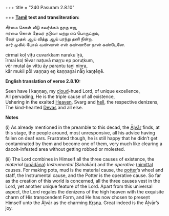 +++
title = "240 Pasuram 2.8.10"

+++
**[Tamil](/definition/tamil#history "show Tamil definitions") text and transliteration:**

சீர்மை கொள் வீடு சுவர்க்கம் நரகு ஈறா,  
ஈர்மை கொள் தேவர் நடுவா மற்று எப் பொருட்கும்,  
வேர் முதல் ஆய் வித்து ஆய் பரந்து தனி நின்ற,  
கார் முகில் போல் வண்ணன் என் கண்ணனை நான் கண்டேனே.

cīrmai koḷ vīṭu cuvarkkam naraku īṟā,  
īrmai koḷ tēvar naṭuvā maṟṟu ep poruṭkum,  
vēr mutal āy vittu āy parantu taṉi niṉṟa,  
kār mukil pōl vaṇṇaṉ eṉ kaṇṇaṉai nāṉ kaṇṭēṉē.

**English translation of verse 2.8.10:**

Seen have I kaṇṇaṉ, my [cloud](/definition/cloud#history "show cloud definitions")-hued Lord, of unique excellence,  
All pervading, He is the triple cause of all existence,  
Ushering in the exalted [Heaven](/definition/heaven#history "show Heaven definitions"), Svarg and [hell](/definition/hell#history "show hell definitions"), the respective denizens,  
The kind-hearted [Devas](/definition/deva#vaishnavism "show Devas definitions") and all else.

**Notes**

\(i\) As already mentioned in the preamble to this decad, the [Āḻvār](/definition/aḻvar#vaishnavism "show Āḻvār definitions") finds, at this stage, the people around, most unresponsive, all his advice having fallen on deaf ears. Frustrated though, he is still happy that he didn’t get contaminated by them and become one of them, very much like clearing a dacoit-infested area without getting robbed or molested.

\(ii\) The Lord combines in Himself all the three causes of existence, the *material* ([upādāna](/definition/upadana#vaishnavism "show upādāna definitions")) *Instrumental* (Sahakāri) and the *operative* ([nimitta](/definition/nimitta#history "show nimitta definitions")) causes. For making pots, mud is the material cause, the [potter](/definition/potter#history "show potter definitions")’s wheel and staff, the Instrumental cause, and the Potter is the operative cause. So far as the creation of this world is concerned, all the three causes vest in the Lord, yet another unique feature of the Lord. Apart from this universal aspect, the Lord regales the denizens of the high heaven with the exquisite charm of His transcendent Form, and He has now chosen to present Himself unto the Āḻvār as the charming [Kṛṣṇa](/definition/krishna#vaishnavism "show Kṛṣṇa definitions"). Great indeed is the Āḻvār’s joy.


